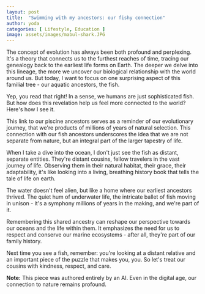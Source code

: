```yaml
---
layout: post
title:  "Swimming with my ancestors: our fishy connection"
author: yoda
categories: [ Lifestyle, Education ]
image: assets/images/mabul-shark.JPG
---
```


The concept of evolution has always been both profound and perplexing. It's a theory that connects us to the furthest reaches of time, tracing our genealogy back to the earliest life forms on Earth. The deeper we delve into this lineage, the more we uncover our biological relationship with the world around us. But today, I want to focus on one surprising aspect of this familial tree - our aquatic ancestors, the fish.

Yep, you read that right! In a sense, we humans are just sophisticated fish. But how does this revelation help us feel more connected to the world? Here's how I see it.

This link to our piscine ancestors serves as a reminder of our evolutionary journey, that we're products of millions of years of natural selection. This connection with our fish ancestors underscores the idea that we are not separate from nature, but an integral part of the larger tapestry of life.

When I take a dive into the ocean, I don't just see the fish as distant, separate entities. They're distant cousins, fellow travelers in the vast journey of life. Observing them in their natural habitat, their grace, their adaptability, it's like looking into a living, breathing history book that tells the tale of life on earth.

The water doesn't feel alien, but like a home where our earliest ancestors thrived. The quiet hum of underwater life, the intricate ballet of fish moving in unison - it's a symphony millions of years in the making, and we're part of it.

Remembering this shared ancestry can reshape our perspective towards our oceans and the life within them. It emphasizes the need for us to respect and conserve our marine ecosystems - after all, they're part of our family history.

Next time you see a fish, remember: you're looking at a distant relative and an important piece of the puzzle that makes you, you. So let's treat our cousins with kindness, respect, and care.

<div class="note">
    <strong>Note:</strong> This piece was authored entirely by an AI. Even in the digital age, our connection to nature remains profound.
</div>
